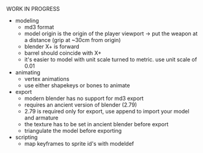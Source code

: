 WORK IN PROGRESS

- modeling
  - md3 format
  - model origin is the origin of the player viewport -> put the weapon at a distance (grip at ~30cm from origin)
  - blender X+ is forward
  - barrel should coincide with X+
  - it's easier to model with unit scale turned to metric. use unit scale of 0.01
- animating
  - vertex animations
  - use either shapekeys or bones to animate
- export
  - modern blender has no support for md3 export
  - requires an ancient version of blender (2.79)
  - 2.79 is required only for export, use append to import your model and armature
  - the texture has to be set in ancient blender before export
  - triangulate the model before exporting
- scripting
  - map keyframes to sprite id's with modeldef